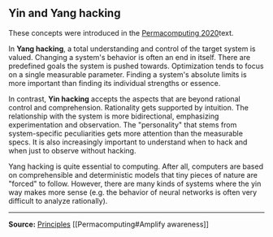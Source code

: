 ## Yin and Yang hacking

These concepts were introduced in the [Permacomputing 2020](http://permacomputing.net/Permacomputing_2020/)text.

In **Yang hacking**, a total understanding and control of the target system is valued. Changing a system's behavior is often an end in itself. There are predefined goals the system is pushed towards. Optimization tends to focus on a single measurable parameter. Finding a system's absolute limits is more important than finding its individual strengths or essence.

In contrast, **Yin hacking** accepts the aspects that are beyond rational control and comprehension. Rationality gets supported by intuition. The relationship with the system is more bidirectional, emphasizing experimentation and observation. The "personality" that stems from system-specific peculiarities gets more attention than the measurable specs. It is also increasingly important to understand when to hack and when just to observe without hacking.

Yang hacking is quite essential to computing. After all, computers are based on comprehensible and deterministic models that tiny pieces of nature are "forced" to follow. However, there are many kinds of systems where the yin way makes more sense (e.g. the behavior of neural networks is often very difficult to analyze rationally).




___
**Source:** 
[Principles](http://permacomputing.net/Principles/)
[[Permacomputing#Amplify awareness]] 
